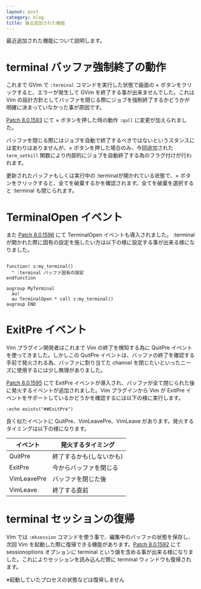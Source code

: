 ```yaml
---
layout: post
category: blog
title: 最近追加された機能
---
```

最近追加された機能について説明します。

# terminal バッファ強制終了の動作

これまで GVim で `:terminal` コマンドを実行した状態で画面の × ボタンをクリックすると、エラーが発生して GVim を終了する事が出来ませんでした。これは Vim の設計方針としてバッファを閉じる際にジョブを強制終了するかどうかが明確に決まっていなかった事が原因です。

[Patch 8.0.1593](https://github.com/vim/vim/commit/25cdd9c33b21ddbd31321c075873bb225450d2d2) にて × ボタンを押した時の動作 `:qall` に変更が加えられました。

バッファを閉じる際にはジョブを自動で終了するべきではないというスタンスには変わりはありませんが、× ボタンを押した場合のみ、今回追加された `term_setkill` 関数により内部的にジョブを自動終了する為のフラグ付けが行われます。

更新されたバッファもしくは実行中の :terminalが開かれている状態で、× ボタンをクリックすると、全てを破棄するかを確認されます。全てを破棄を選択すると :terminal も閉じられます。

# TerminalOpen イベント

また [Patch 8.0.1596](https://github.com/vim/vim/commit/b852c3e64d319d6ec47dd780c8654ae095e1d8c2) にて TerminalOpen イベントも導入されました。 :terminal が開かれた際に固有の設定を施したい方は以下の様に設定する事が出来る様になりました。

```vim

function! s:my_terminal()
  " :terminal バッファ固有の設定
endfunction

augroup MyTerminal
  au!
  au TerminalOpen * call s:my_terminal()
augroup END
```

# ExitPre イベント

Vim プラグイン開発者はこれまで Vim の終了を検知する為に QuitPre イベントを使ってきました。しかしこの QuitPre イベントは、バッファの終了を確認する手前で発火される為、バッファに割り当てた channel を閉じたいといったニーズに使用するには少し無理がありました。

[Patch 8.0.1595](https://github.com/vim/vim/commit/12a96de430779b88795fac87a2be666d9f661d1e) にて ExitPre イベントが導入され、バッファが全て閉じられた後に発火するイベントが追加されました。Vim プラグインから Vim が ExitPre イベントをサポートしているかどうかを確認するには以下の様に実行します。

```vim
:echo exists("##ExitPre")
```

良く似たイベントに QuitPre、VimLeavePre、VimLeave があります。発火するタイミングは以下の様になります。

|イベント   |発火するタイミング      |
|-----------|------------------------|
|QuitPre    |終了するかも(しないかも)|
|ExitPre    |今からバッファを閉じる  |
|VimLeavePre|バッファを閉じた後      |
|VimLeave   |終了する直前            |

# terminal セッションの復帰

Vim では `:mksession` コマンドを使う事で、編集中のバッファの状態を保存し、次回 Vim を起動した際に復帰できる機能があります。[Patch 8.0.1592](https://github.com/vim/vim/commit/4d8bac8bf593ff087517ff79090c2d224325aae6) にて sessionoptions オプションに terminal という値を含める事が出来る様になりました。これによりセッションを読み込んだ際に terminal ウィンドウも復帰されます。

※起動していたプロセスの状態などは復帰しません
